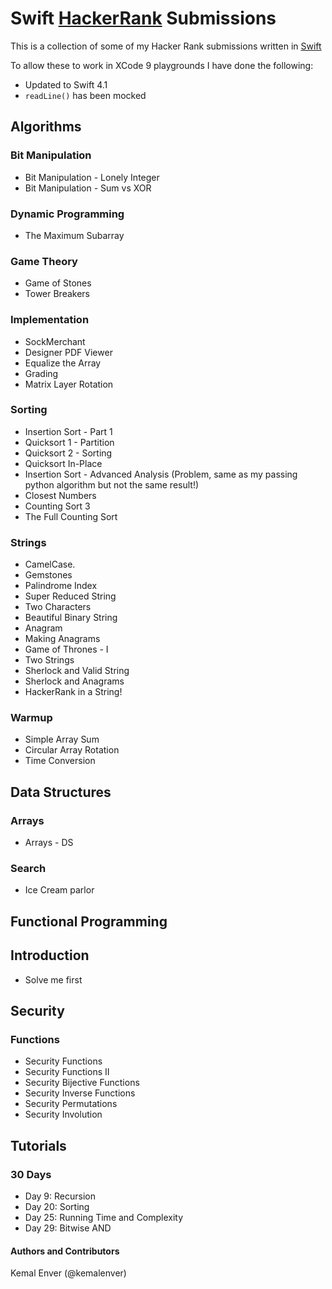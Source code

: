 # Swift [HackerRank](https://www.hackerrank.com) Submissions 

This is a collection of some of my Hacker Rank submissions written in [Swift](https://www.swift.org)

To allow these to work in XCode 9 playgrounds I have done the following:

* Updated to Swift 4.1
* `readLine()` has been mocked

## Algorithms

### Bit Manipulation
* Bit Manipulation - Lonely Integer
* Bit Manipulation - Sum vs XOR

### Dynamic Programming
* The Maximum Subarray

### Game Theory
* Game of Stones
* Tower Breakers

### Implementation
* SockMerchant
* Designer PDF Viewer
* Equalize the Array
* Grading
* Matrix Layer Rotation

### Sorting
* Insertion Sort - Part 1
* Quicksort 1 - Partition
* Quicksort 2 - Sorting
* Quicksort In-Place
* Insertion Sort - Advanced Analysis (Problem, same as my passing python algorithm but not the same result!)
* Closest Numbers
* Counting Sort 3
* The Full Counting Sort

### Strings
* CamelCase.
* Gemstones
* Palindrome Index
* Super Reduced String
* Two Characters
* Beautiful Binary String
* Anagram
* Making Anagrams
* Game of Thrones - I
* Two Strings
* Sherlock and Valid String
* Sherlock and Anagrams
* HackerRank in a String!

### Warmup
* Simple Array Sum
* Circular Array Rotation
* Time Conversion

## Data Structures

### Arrays
* Arrays - DS

### Search
* Ice Cream parlor

## Functional Programming
## Introduction
* Solve me first

## Security
### Functions
* Security Functions
* Security Functions II
* Security Bijective Functions
* Security Inverse Functions
* Security Permutations
* Security Involution

## Tutorials
### 30 Days
* Day 9: Recursion
* Day 20: Sorting
* Day 25: Running Time and Complexity
* Day 29: Bitwise AND

#### Authors and Contributors
Kemal Enver (@kemalenver) 
